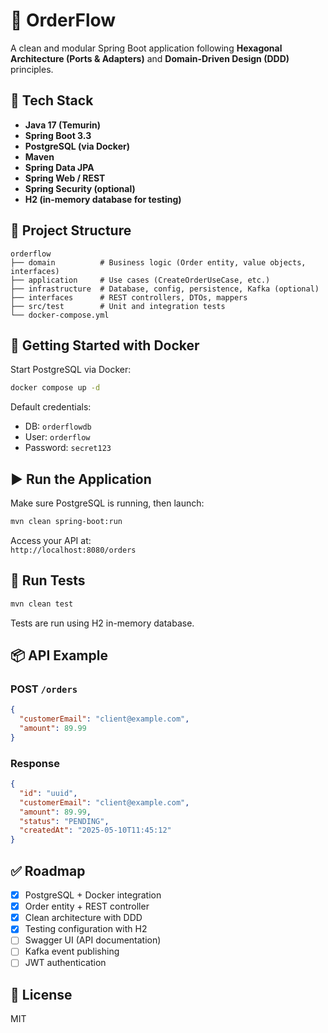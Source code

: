 # 🧾 OrderFlow

A clean and modular Spring Boot application following **Hexagonal Architecture (Ports & Adapters)** and **Domain-Driven Design (DDD)** principles.

## 🚀 Tech Stack

- **Java 17 (Temurin)**
- **Spring Boot 3.3**
- **PostgreSQL (via Docker)**
- **Maven**
- **Spring Data JPA**
- **Spring Web / REST**
- **Spring Security (optional)**
- **H2 (in-memory database for testing)**

## 🧱 Project Structure

```
orderflow
├── domain          # Business logic (Order entity, value objects, interfaces)
├── application     # Use cases (CreateOrderUseCase, etc.)
├── infrastructure  # Database, config, persistence, Kafka (optional)
├── interfaces      # REST controllers, DTOs, mappers
├── src/test        # Unit and integration tests
└── docker-compose.yml
```

## 🐳 Getting Started with Docker

Start PostgreSQL via Docker:

```bash
docker compose up -d
```

Default credentials:
- DB: `orderflowdb`
- User: `orderflow`
- Password: `secret123`

## ▶️ Run the Application

Make sure PostgreSQL is running, then launch:

```bash
mvn clean spring-boot:run
```

Access your API at:  
`http://localhost:8080/orders`

## 🧪 Run Tests

```bash
mvn clean test
```

Tests are run using H2 in-memory database.

## 📦 API Example

### POST `/orders`

```json
{
  "customerEmail": "client@example.com",
  "amount": 89.99
}
```

### Response

```json
{
  "id": "uuid",
  "customerEmail": "client@example.com",
  "amount": 89.99,
  "status": "PENDING",
  "createdAt": "2025-05-10T11:45:12"
}
```

## ✅ Roadmap

- [x] PostgreSQL + Docker integration
- [x] Order entity + REST controller
- [x] Clean architecture with DDD
- [x] Testing configuration with H2
- [ ] Swagger UI (API documentation)
- [ ] Kafka event publishing
- [ ] JWT authentication

## 📄 License

MIT
